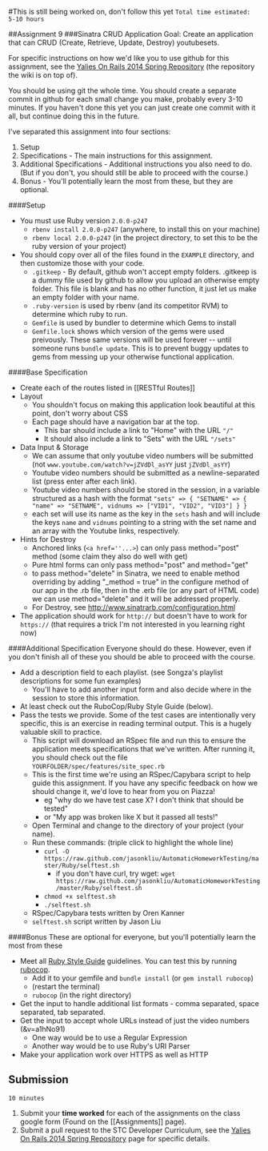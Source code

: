 #This is still being worked on, don't follow this yet
`Total time estimated: 5-10 hours`

##Assignment 9
###Sinatra CRUD Application
Goal: Create an application that can CRUD (Create, Retrieve, Update, Destroy) youtubesets.

For specific instructions on how we'd like you to use github for this assignment, see the [Yalies On Rails 2014 Spring Repository](https://github.com/yale-stc-developer-curriculum/Yalies-On-Rails-2014-Spring/) (the repository the wiki is on top of).

You should be using git the whole time. You should create a separate commit in github for each small change you make, probably every 3-10 minutes. If you haven't done this yet you can just create one commit with it all, but continue doing this in the future.

I've separated this assignment into four sections:
1. Setup
2. Specifications - The main instructions for this assignment.
3. Additional Specifications - Additional instructions you also need to do. (But if you don't, you should still be able to proceed with the course.)
4. Bonus - You'll potentially learn the most from these, but they are optional.

####Setup
- You must use Ruby version `2.0.0-p247`
  - `rbenv install 2.0.0-p247` (anywhere, to install this on your machine) 
  - `rbenv local 2.0.0-p247` (in the project directory, to set this to be the ruby version of your project)
- You should copy over all of the files found in the `EXAMPLE` directory, and then customize those with your code.
  - `.gitkeep` - By default, github won't accept empty folders. .gitkeep is a dummy file used by github to allow you upload an otherwise empty folder. This file is blank and has no other function, it just let us make an empty folder with your name.
  - `.ruby-version` is used by rbenv (and its competitor RVM) to determine which ruby to run. 
  - `Gemfile` is used by bundler to determine which Gems to install
  - `Gemfile.lock` shows which version of the gems were used preivously. These same versions will be used forever -- until someone runs `bundle update`. This is to prevent buggy updates to gems from messing up your otherwise functional application.

####Base Specification
  - Create each of the routes listed in [[RESTful Routes]]
  - Layout
    - You shouldn't focus on making this application look beautiful at this point, don't worry about CSS
    - Each page should have a navigation bar at the top.
      - This bar should include a link to "Home" with the URL `"/"`
      - It should also include a link to "Sets" with the URL `"/sets"`
  - Data Input & Storage
    - We can assume that only youtube video numbers will be submitted (not `www.youtube.com/watch?v=jZVdDl_asYY` just `jZVdDl_asYY`)
    - Youtube video numbers should be submitted as a newline-separated list (press enter after each link).
    - Youtube video numbers should be stored in the session, in a variable structured as a hash with the format `"sets" => { "SETNAME" => { "name" => "SETNAME", vidnums => ["VID1", "VID2", "VID3"] } }`
    - each set will use its name as the key in the `sets` hash and will include the keys `name` and `vidnums` pointing to a string with the set name and an array with the Youtube links, respectively.
  - Hints for Destroy
    - Anchored links (`<a href=''...>`) can only pass method="post" method (some claim they also do well with get)
    - Pure html forms can only pass method="post" and method="get"
    - to pass method="delete" in Sinatra, we need to enable method overriding by adding "_method = true" in the configure method of our app in the .rb file, then in the .erb file (or any part of HTML code) we can use method="delete" and it will be addressed properly.
    - For Destroy, see http://www.sinatrarb.com/configuration.html
  - The application should work for `http://` but doesn't have to work for `https://` (that requires a trick I'm not interested in you learning right now)

####Additional Specification
Everyone should do these. However, even if you don't finish all of these you should be able to proceed with the course.
  - Add a description field to each playlist. (see Songza's playlist descriptions for some fun examples)
    - You'll have to add another input form and also decide where in the session to store this information.
  - At least check out the RuboCop/Ruby Style Guide (below).
  - Pass the tests we provide. Some of the test cases are intentionally very specific, this is an exercise in reading terminal output. This is a hugely valuable skill to practice.
    - This script will download an RSpec file and run this to ensure the application meets specifications that we've written. After running it, you should check out the file `YOURFOLDER/spec/features/site_spec.rb`
    - This is the first time we're using an RSpec/Capybara script to help guide this assignment. If you have any specific feedback on how we should change it, we'd love to hear from you on Piazza!
      - eg "why do we have test case X? I don't think that should be tested"
      - or "My app was broken like X but it passed all tests!"
    - Open Terminal and change to the directory of your project (your name).
    - Run these commands: (triple click to highlight the whole line)
      - `curl -O https://raw.github.com/jasonkliu/AutomaticHomeworkTesting/master/Ruby/selftest.sh`
        - if you don't have curl, try wget: `wget https://raw.github.com/jasonkliu/AutomaticHomeworkTesting/master/Ruby/selftest.sh`
      - `chmod +x selftest.sh`
      - `./selftest.sh`
    - RSpec/Capybara tests written by Oren Kanner
    - `selftest.sh` script written by Jason Liu

####Bonus
These are optional for everyone, but you'll potentially learn the most from these
  - Meet all [Ruby Style Guide](https://github.com/bbatsov/ruby-style-guide) guidelines. You can test this by running [rubocop](https://github.com/bbatsov/rubocop).
    - Add it to your gemfile and `bundle install` (or `gem install rubocop`)
    - (restart the terminal)
    - `rubocop` (in the right directory)
  - Get the input to handle additional list formats - comma separated, space separated, tab separated.
  - Get the input to accept whole URLs instead of just the video numbers (&v=a1hNo91)
    - One way would be to use a Regular Expression
    - Another way would be to use Ruby's URI Parser
  - Make your application work over HTTPS as well as HTTP

## Submission
`10 minutes`

1. Submit your **time worked** for each of the assignments on the class google form (Found on the [[Assignments]] page).
2. Submit a pull request to the STC Developer Curriculum, see the [Yalies On Rails 2014 Spring Repository](https://github.com/yale-stc-developer-curriculum/Yalies-On-Rails-2014-Spring/) page for specific details.